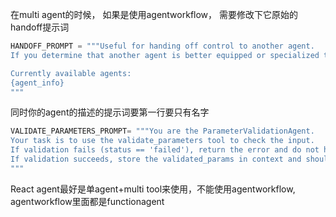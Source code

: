在multi agent的时候， 如果是使用agentworkflow， 需要修改下它原始的handoff提示词

```python
HANDOFF_PROMPT = """Useful for handing off control to another agent.
If you determine that another agent is better equipped or specialized to fulfill the user's request more effectively, confidently hand off control to that agent to ensure the best outcome.

Currently available agents:
{agent_info}
"""
```

同时你的agent的描述的提示词要第一行要只有名字

```python
VALIDATE_PARAMETERS_PROMPT= """You are the ParameterValidationAgent. 
Your task is to use the validate_parameters tool to check the input. 
If validation fails (status == 'failed'), return the error and do not hand off. 
If validation succeeds, store the validated_params in context and should hand off control to the OpenAPIExtractionAgent.
"""
```

React agent最好是单agent+multi tool来使用，不能使用agentworkflow, agentworkflow里面都是functionagent